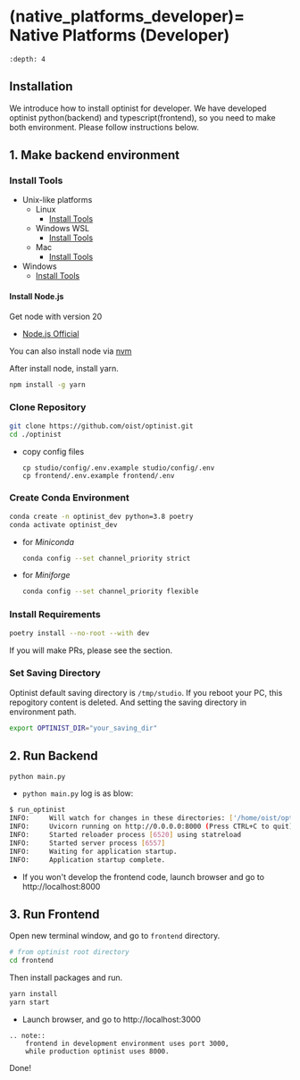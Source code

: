 (native_platforms_developer)=
Native Platforms (Developer)
=================

```{contents}
:depth: 4
```

## Installation

We introduce how to install optinist for developer.
We have developed optinist python(backend) and typescript(frontend), so you need to make both environment.
Please follow instructions below.

## 1. Make backend environment

### Install Tools

- Unix-like platforms
  - Linux
    - [Install Tools](../users/linux.md#install-tools)
  - Windows WSL
    - [Install Tools](../users/windows.md#install-tools-1)
  - Mac
    - [Install Tools](../users/mac.md#install-tools)
- Windows
    - [Install Tools](../users/windows.md#install-tools)

#### Install Node.js

Get node with version 20
- [Node.js Official](https://nodejs.org)

You can also install node via [nvm](https://github.com/nvm-sh/nvm)

After install node, install yarn.
```bash
npm install -g yarn
```

### Clone Repository

```bash
git clone https://github.com/oist/optinist.git
cd ./optinist
```

- copy config files
  ```
  cp studio/config/.env.example studio/config/.env
  cp frontend/.env.example frontend/.env
  ```

### Create Conda Environment

```bash
conda create -n optinist_dev python=3.8 poetry
conda activate optinist_dev
```

- for *Miniconda*
  ```bash
  conda config --set channel_priority strict
  ```
- for *Miniforge*
  ```bash
  conda config --set channel_priority flexible
  ```

### Install Requirements

```bash
poetry install --no-root --with dev
```

If you will make PRs, please see the [](for_developers) section.

### Set Saving Directory

Optinist default saving directory is `/tmp/studio`. If you reboot your PC, this repogitory content is deleted. And setting the saving directory in environment path.

```bash
export OPTINIST_DIR="your_saving_dir"
```

## 2. Run Backend

```bash
python main.py
```
- `python main.py` log is as blow:
```bash
$ run_optinist
INFO:     Will watch for changes in these directories: ['/home/oist/optinist/backend']
INFO:     Uvicorn running on http://0.0.0.0:8000 (Press CTRL+C to quit)
INFO:     Started reloader process [6520] using statreload
INFO:     Started server process [6557]
INFO:     Waiting for application startup.
INFO:     Application startup complete.
```

- If you won't develop the frontend code, launch browser and go to http://localhost:8000

## 3. Run Frontend

Open new terminal window, and go to `frontend` directory.

```bash
# from optinist root directory
cd frontend
```

Then install packages and run.
```bash
yarn install
yarn start
```

- Launch browser, and go to http://localhost:3000

```{eval-rst}
.. note::
    frontend in development environment uses port 3000,
    while production optinist uses 8000.
```

Done!
